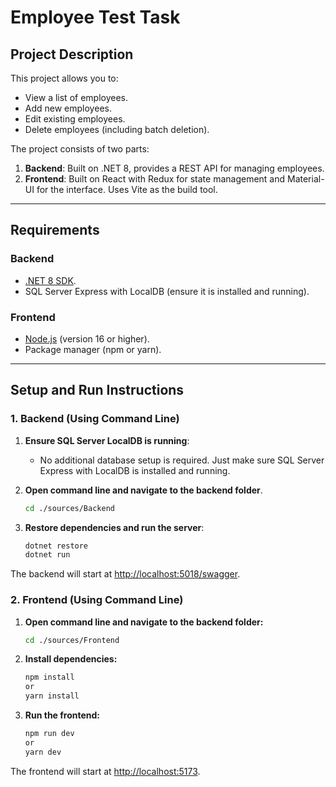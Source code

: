 # Employee Test Task

## Project Description

This project allows you to:

- View a list of employees.
- Add new employees.
- Edit existing employees.
- Delete employees (including batch deletion).

The project consists of two parts:

1. **Backend**: Built on .NET 8, provides a REST API for managing employees.
2. **Frontend**: Built on React with Redux for state management and Material-UI for the interface. Uses Vite as the build tool.

---

## Requirements

### Backend

- [.NET 8 SDK](https://dotnet.microsoft.com/download).
- SQL Server Express with LocalDB (ensure it is installed and running).

### Frontend

- [Node.js](https://nodejs.org/) (version 16 or higher).
- Package manager (npm or yarn).

---

## Setup and Run Instructions

### 1. Backend (Using Command Line)

1. **Ensure SQL Server LocalDB is running**:
    - No additional database setup is required. Just make sure SQL Server Express with LocalDB is installed and running.

2. **Open command line and navigate to the backend folder**.

    ``` bash
    cd ./sources/Backend
    ```

3. **Restore dependencies and run the server**:

    ```bash
    dotnet restore
    dotnet run
    ```

The backend will start at <http://localhost:5018/swagger>.

### 2. Frontend (Using Command Line)

1. **Open command line and navigate to the backend folder:**

    ``` bash
    cd ./sources/Frontend
    ```

2. **Install dependencies:**

    ``` bash
    npm install
    or
    yarn install
    ```

3. **Run the frontend:**

    ```bash
    npm run dev
    or
    yarn dev
    ```

The frontend will start at <http://localhost:5173>.